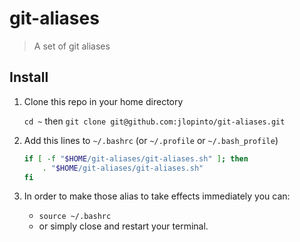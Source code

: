 # git-aliases

> A set of git aliases

## Install

1. Clone this repo in your home directory

    `cd ~` then `git clone git@github.com:jlopinto/git-aliases.git` 

2. Add this lines to `~/.bashrc` (or `~/.profile` or `~/.bash_profile`)

    ```bash
    if [ -f "$HOME/git-aliases/git-aliases.sh" ]; then
        . "$HOME/git-aliases/git-aliases.sh"
    fi
    ``` 

3. In order to make those alias to take effects immediately you can:
    - `source ~/.bashrc` 
    - or simply close and restart your terminal.
